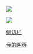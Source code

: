 [![](https://img.shields.io/badge/Email-xdd2026%40qq.com-green)](http://mail.qq.com/cgi-bin/qm_share?t=qm_mailme&email=gfnl5bOxs7fB8PCv4u7s)

[![](https://img.shields.io/badge/QQ-1837990190-brightgreen)](http://wpa.qq.com/msgrd?v=1&uin=1837990190&site=qq&menu=yes)

[侧边栏](_sidebar.md)

[我的网页](my_url.md)

